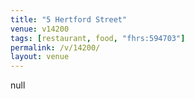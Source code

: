 ```yaml
---
title: "5 Hertford Street"
venue: v14200
tags: [restaurant, food, "fhrs:594703"]
permalink: /v/14200/
layout: venue
---
```

null